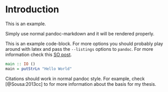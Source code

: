 # Introduction

This is an example.


Simply use normal pandoc-markdown and it will be rendered properly.

This is an example code-block. For more options you should probably play around
with latex and pass the `--listings` options to `pandoc`.
For more information check this [SO post](http://tex.stackexchange.com/questions/179926/pandoc-markdown-to-pdf-without-cutting-off-code-block-lines-that-are-too-long).

```haskell
main :: IO ()
main = putStrLn "Hello World"
```

Citations should work in normal pandoc style. For example, check [@Sousa:2013cc]
to for more information about the basis for my thesis.
